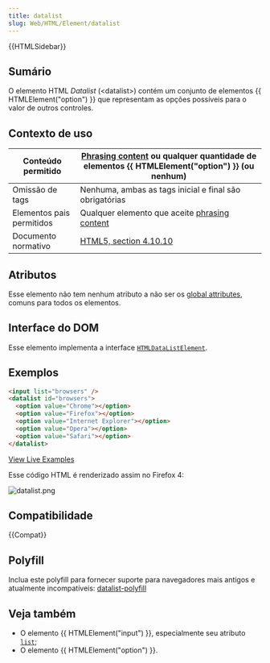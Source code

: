 ```yaml
---
title: datalist
slug: Web/HTML/Element/datalist
---
```


{{HTMLSidebar}}

## Sumário

O elemento HTML _Datalist_ (\<datalist>) contém um conjunto de elementos {{ HTMLElement("option") }} que representam as opções possíveis para o valor de outros controles.

## Contexto de uso

| Conteúdo permitido        | [Phrasing content](/pt-BR/docs/HTML/Content_categories#phrasing_content) ou qualquer quantidade de elementos {{ HTMLElement("option") }} (ou nenhum) |
| ------------------------- | ---------------------------------------------------------------------------------------------------------------------------------------------------- |
| Omissão de tags           | Nenhuma, ambas as tags inicial e final são obrigatórias                                                                                              |
| Elementos pais permitidos | Qualquer elemento que aceite [phrasing content](/pt-BR/docs/HTML/Content_categories#phrasing_content)                                                |
| Documento normativo       | [HTML5, section 4.10.10](https://www.whatwg.org/specs/web-apps/current-work/multipage/the-button-element.html#the-datalist-element)                  |

## Atributos

Esse elemento não tem nenhum atributo a não ser os [global attributes](/pt-BR/docs/HTML/Global_attributes), comuns para todos os elementos.

## Interface do DOM

Esse elemento implementa a interface [`HTMLDataListElement`](/pt-BR/docs/DOM/HTMLDataListElement).

## Exemplos

```html
<input list="browsers" />
<datalist id="browsers">
  <option value="Chrome"></option>
  <option value="Firefox"></option>
  <option value="Internet Explorer"></option>
  <option value="Opera"></option>
  <option value="Safari"></option>
</datalist>
```

[View Live Examples](https://mdn.dev/archives/media/samples/html/datalist.html)

Esse código HTML é renderizado assim no Firefox 4:

![datalist.png](datalist.png)

## Compatibilidade

{{Compat}}

## Polyfill

Inclua este polyfill para fornecer suporte para navegadores mais antigos e atualmente incompatíveis:
[datalist-polyfill](https://github.com/mfranzke/datalist-polyfill)

## Veja também

- O elemento {{ HTMLElement("input") }}, especialmente seu atributo [`list`](/pt-BR/docs/Web/HTML/Element/input#list);
- O elemento {{ HTMLElement("option") }}.

